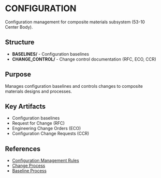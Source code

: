# CONFIGURATION

Configuration management for composite materials subsystem (53-10 Center Body).

## Structure

- **BASELINES/** - Configuration baselines
- **CHANGE_CONTROL/** - Change control documentation (RFC, ECO, CCR)

## Purpose

Manages configuration baselines and controls changes to composite materials designs and processes.

## Key Artifacts

- Configuration baselines
- Request for Change (RFC)
- Engineering Change Orders (ECO)
- Configuration Change Requests (CCR)

## References

- [Configuration Management Rules](../../../../../../../../../../00-CONFIG/RULES.md)
- [Change Process](../../../../../../../../../../../00-PROGRAM/CONFIG_MGMT/06-CHANGES/)
- [Baseline Process](../../../../../../../../../../../00-PROGRAM/CONFIG_MGMT/04-BASELINES/00-README.md)
